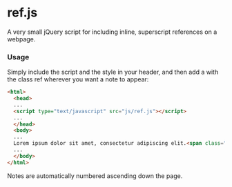 # ref.js
A very small jQuery script for including inline, superscript references on a webpage.

### Usage
Simply include the script and the style in your header, and then add a <span> with the class ref wherever you want a note to appear:
```html
<html>
  <head>
  ...
  <script type="text/javascript" src="js/ref.js"></script>
  ...
  </head>
  <body>
  ...
  Lorem ipsum dolor sit amet, consectetur adipiscing elit.<span class="ref">This text will appear in a note!</span>
  ...
  </body>
</html>
```
Notes are automatically numbered ascending down the page.
